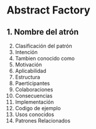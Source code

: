 # Abstract Factory
## 1. Nombre del atrón
2. Clasificación del patrón 
3. Intención
4. Tambien conocido como
5. Motivación
6. Aplicabilidad
7. Estructura
8. Paerticipantes
9. Colaboraciones
10. Consecuencias
11. Implementación
12. Codigo de ejemplo
13. Usos conocidos
14. Patrones Relacionados

